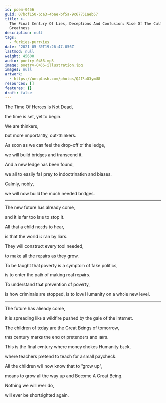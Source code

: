 ```yaml
---
id: poem-0456
guid: 07bcf150-6ca3-4bae-bf5a-9c67761aeb57
title: >-
  The Final Century Of Lies, Deceptions And Confusion: Rise Of The Culture Of
  Greatness
description: null
tags:
  - furkies-purrkies
date: '2021-05-30T19:26:47.056Z'
lastmod: null
weight: 45600
audio: poetry-0456.mp3
image: poetry-0456-illustration.jpg
images: null
artwork:
  - https://unsplash.com/photos/QJIRuO3ymU8
resources: []
features: {}
draft: false
---
```


The Time Of Heroes Is Not Dead,

the time is set, yet to begin.

We are thinkers,

but more importantly, out-thinkers.

As soon as we can feel the drop-off of the ledge,

we will build bridges and transcend it.

And a new ledge has been found,

we all to easily fall prey to indoctrination and biases.

Calmly, nobly,

we will now build the much needed bridges.

---

The new future has already come,

and it is far too late to stop it.

All that a child needs to hear,

is that the world is ran by liars.

They will construct every tool needed,

to make all the repairs as they grow.

To be taught that poverty is a symptom of fake politics,

is to enter the path of making real repairs.

To understand that prevention of poverty,

is how criminals are stopped, is to love Humanity on a whole new level.

---

The future has already come,

it is spreading like a wildfire pushed by the gale of the internet.

The children of today are the Great Beings of tomorrow,

this century marks the end of pretenders and lairs.

This is the final century where money chokes Humanity back,

where teachers pretend to teach for a small paycheck.

All the children will now know that to "grow up",

means to grow all the way up and Become A Great Being.

Nothing we will ever do,

will ever be shortsighted again.
